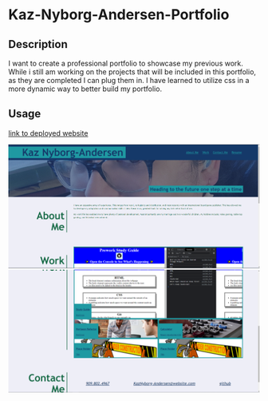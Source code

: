 # Kaz-Nyborg-Andersen-Portfolio

## Description

I want to create a professional portfolio to showcase my previous work. While i still am working on the
projects that will be included in this portfolio, as they are completed I can plug them in. I have learned to utilize css in a more dynamic way to better build my portfolio.

## Usage


[link to deployed website](https://kaznyborg.github.io/Kaz-Nyborg-Andersen-Portfolio/) 

![portfolio page 1 0f 2](./images/portfolio_1.png)
![portfolio page 2 of 2](./images/portfolio_2.png)